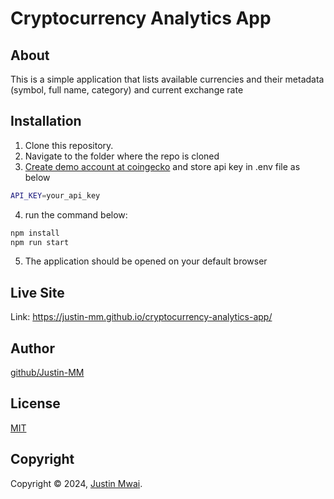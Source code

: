 # Cryptocurrency Analytics App

## About

This is a simple application that lists available currencies and their metadata (symbol, full name, category) and current exchange rate

## Installation

1. Clone this repository.
2. Navigate to the folder where the repo is cloned
3. [Create demo account at coingecko](https://docs.coingecko.com/v3.0.1/reference/setting-up-your-api-key) and store api key in .env file as below
```bash
API_KEY=your_api_key
```
4. run the command below:

```bash
npm install
npm run start
```

5. The application should be opened on your default browser

## Live Site
Link: https://justin-mm.github.io/cryptocurrency-analytics-app/

## Author
[github/Justin-MM](https://github.com/Justin-MM)

## License
[MIT](https://choosealicense.com/licenses/mit/)

## Copyright
Copyright © 2024, [Justin Mwai](https://github.com/Justin-MM).